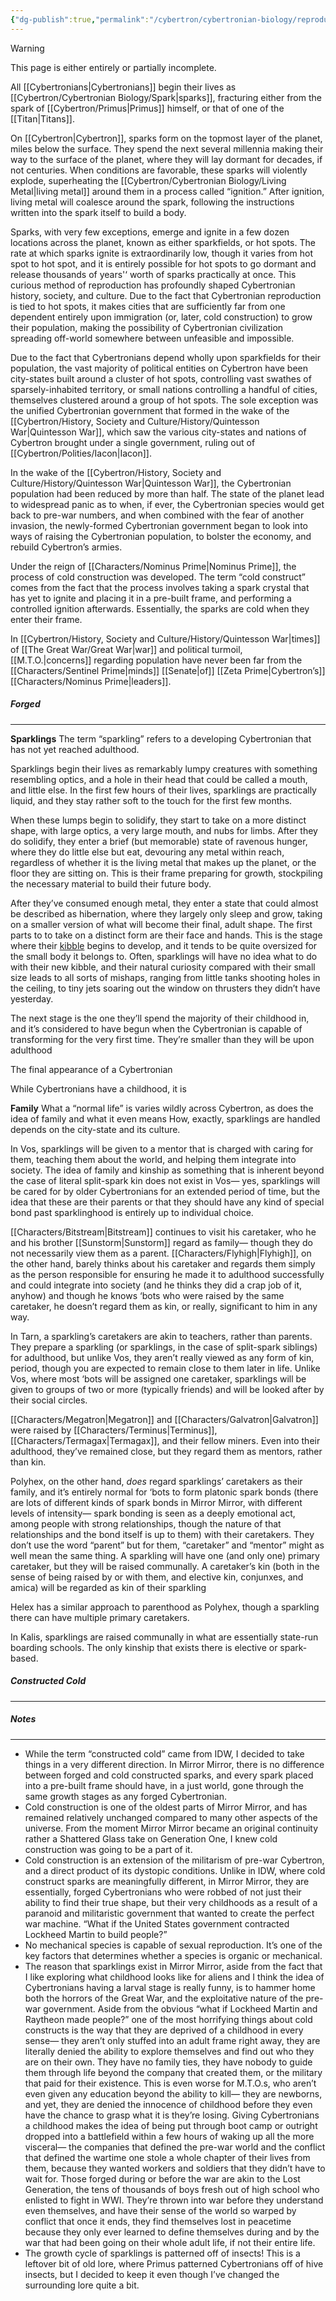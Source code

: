 ```yaml
---
{"dg-publish":true,"permalink":"/cybertron/cybertronian-biology/reproduction/"}
---
```

  
>[!warning] 
>This page is either entirely or partially incomplete. 

All [[Cybertronians\|Cybertronians]] begin their lives as [[Cybertron/Cybertronian Biology/Spark\|sparks]], fracturing either from the spark of [[Cybertron/Primus\|Primus]] himself, or that of one of the [[Titan\|Titans]].

On [[Cybertron\|Cybertron]], sparks form on the topmost layer of the planet, miles below the surface. They spend the next several millennia making their way to the surface of the planet, where they will lay dormant for decades, if not centuries. When conditions are favorable, these sparks will violently explode, superheating the [[Cybertron/Cybertronian Biology/Living Metal\|living metal]] around them in a process called “ignition.” After ignition, living metal will coalesce around the spark, following the instructions written into the spark itself to build a body. 

Sparks, with very few exceptions, emerge and ignite in a few dozen locations across the planet, known as either sparkfields, or hot spots. The rate at which sparks ignite is extraordinarily low, though it varies from hot spot to hot spot, and it is entirely possible for hot spots to go dormant and release thousands of years'‘ worth of sparks practically at once. This curious method of reproduction has profoundly shaped Cybertronian history, society, and culture. Due to the fact that Cybertronian reproduction is tied to hot spots, it makes cities that are sufficiently far from one dependent entirely upon immigration (or, later, cold construction) to grow their population, making the possibility of Cybertronian civilization spreading off-world somewhere between unfeasible and impossible. 

Due to the fact that Cybertronians depend wholly upon sparkfields for their population, the vast majority of political entities on Cybertron have been city-states built around a cluster of hot spots, controlling vast swathes of sparsely-inhabited territory, or small nations controlling a handful of cities, themselves clustered around a group of hot spots. The sole exception was the unified Cybertronian government that formed in the wake of the [[Cybertron/History, Society and Culture/History/Quintesson War\|Quintesson War]], which saw the various city-states and nations of Cybertron brought under a single government, ruling out of [[Cybertron/Polities/Iacon\|Iacon]]. 

In the wake of the [[Cybertron/History, Society and Culture/History/Quintesson War\|Quintesson War]], the Cybertronian population had been reduced by more than half. The state of the planet lead to widespread panic as to when, if ever, the Cybertronian species would get back to pre-war numbers, and when combined with the fear of another invasion, the newly-formed Cybertronian government began to look into ways of raising the Cybertronian population, to bolster the economy, and rebuild Cybertron’s armies. 

Under the reign of [[Characters/Nominus Prime\|Nominus Prime]], the process of cold construction was developed. The term “cold construct” comes from the fact that the process involves taking a spark crystal that has yet to ignite and placing it in a pre-built frame, and performing a controlled ignition afterwards. Essentially, the sparks are cold when they enter their frame. 

In [[Cybertron/History, Society and Culture/History/Quintesson War\|times]] of [[The Great War/Great War\|war]] and political turmoil, [[M.T.O.\|concerns]] regarding population have never been far from the [[Characters/Sentinel Prime\|minds]] [[Senate\|of]] [[Zeta Prime\|Cybertron’s]] [[Characters/Nominus Prime\|leaders]]. 
##### Forged
---
**Sparklings**
The term “sparkling” refers to a developing Cybertronian that has not yet reached adulthood. 

Sparklings begin their lives as remarkably lumpy creatures with something resembling optics, and a hole in their head that could be called a mouth, and little else. In the first few hours of their lives, sparklings are practically liquid, and they stay rather soft to the touch for the first few months. 

When these lumps begin to solidify, they start to take on a more distinct shape, with large optics, a very large mouth, and nubs for limbs. After they do solidify, they enter a brief (but memorable) state of ravenous hunger, where they do little else but eat, devouring any metal within reach, regardless of whether it is the living metal that makes up the planet, or the floor they are sitting on. This is their frame preparing for growth, stockpiling the necessary material to build their future body.

After they’ve consumed enough metal, they enter a state that could almost be described as hibernation, where they largely only sleep and grow, taking on a smaller version of what will become their final, adult shape. The first parts to to take on a distinct form are their face and hands. This is the stage where their [kibble](https://tfwiki.net/wiki/Kibble) begins to develop, and it tends to be quite oversized for the small body it belongs to. Often, sparklings will have no idea what to do with their new kibble, and their natural curiosity compared with their small size leads to all sorts of mishaps, ranging from little tanks shooting holes in the ceiling, to tiny jets soaring out the window on thrusters they didn’t have yesterday. 

The next stage is the one they’ll spend the majority of their childhood in, and it’s considered to have begun when the Cybertronian is capable of transforming for the very first time. They’re smaller than they will be upon adulthood

The final appearance of a Cybertronian

While Cybertronians have a childhood, it is 

**Family**
What a “normal life” is varies wildly across Cybertron, as does the idea of family and what it even means How, exactly, sparklings are handled depends on the city-state and its culture. 

In Vos, sparklings will be given to a mentor that is charged with caring for them, teaching them about the world, and helping them integrate into society. The idea of family and kinship as something that is inherent beyond the case of literal split-spark kin does not exist in Vos— yes, sparklings will be cared for by older Cybertronians for an extended period of time, but the idea that these are their parents or that they should have any kind of special bond past sparklinghood is entirely up to individual choice. 

[[Characters/Bitstream\|Bitstream]] continues to visit his caretaker, who he and his brother [[Sunstorm\|Sunstorm]] regard as family— though they do not necessarily view them as a parent. [[Characters/Flyhigh\|Flyhigh]], on the other hand, barely thinks about his caretaker and regards them simply as the person responsible for ensuring he made it to adulthood successfully and could integrate into society (and he thinks they did a crap job of it, anyhow) and though he knows ‘bots who were raised by the same caretaker, he doesn’t regard them as kin, or really, significant to him in any way. 

In Tarn, a sparkling’s caretakers are akin to teachers, rather than parents. They prepare a sparkling (or sparklings, in the case of split-spark siblings) for adulthood, but unlike Vos, they aren’t really viewed as any form of kin, period, though you are expected to remain close to them later in life. Unlike Vos, where most ‘bots will be assigned one caretaker, sparklings will be given to groups of two or more (typically friends) and will be looked after by their social circles.

[[Characters/Megatron\|Megatron]] and [[Characters/Galvatron\|Galvatron]] were raised by [[Characters/Terminus\|Terminus]], [[Characters/Termagax\|Termagax]], and their fellow miners. Even into their adulthood, they’ve remained close, but they regard them as mentors, rather than kin. 

Polyhex, on the other hand, _does_ regard sparklings’ caretakers as their family, and it’s entirely normal for ‘bots to form platonic spark bonds (there are lots of different kinds of spark bonds in Mirror Mirror, with different levels of intensity— spark bonding is seen as a deeply emotional act, among people with strong relationships, though the nature of that relationships and the bond itself is up to them) with their caretakers. They don’t use the word “parent” but for them, “caretaker” and “mentor” might as well mean the same thing. A sparkling will have one (and only one) primary caretaker, but they will be raised communally. A caretaker’s kin (both in the sense of being raised by or with them, and elective kin, conjunxes, and amica) will be regarded as kin of their sparkling

Helex has a similar approach to parenthood as Polyhex, though a sparkling there can have multiple primary caretakers.

In Kalis, sparklings are raised communally in what are essentially state-run boarding schools. The only kinship that exists there is elective or spark-based.
##### Constructed Cold
---

##### Notes
---
- While the term “constructed cold” came from IDW, I decided to take things in a very different direction. In Mirror Mirror, there is no difference between forged and cold constructed sparks, and every spark placed into a pre-built frame should have, in a just world, gone through the same growth stages as any forged Cybertronian. 
- Cold construction is one of the oldest parts of Mirror Mirror, and has remained relatively unchanged compared to many other aspects of the universe. From the moment Mirror Mirror became an original continuity rather a Shattered Glass take on Generation One, I knew cold construction was going to be a part of it. 
- Cold construction is an extension of the militarism of pre-war Cybertron, and a direct product of its dystopic conditions. Unlike in IDW, where cold construct sparks are meaningfully different, in Mirror Mirror, they are essentially, forged Cybertronians who were robbed of not just their ability to find their true shape, but their very childhoods as a result of a paranoid and militaristic government that wanted to create the perfect war machine. “What if the United States government contracted Lockheed Martin to build people?” 
- No mechanical species is capable of sexual reproduction. It’s one of the key factors that determines whether a species is organic or mechanical. 
- The reason that sparklings exist in Mirror Mirror, aside from the fact that I like exploring what childhood looks like for aliens and I think the idea of Cybertronians having a larval stage is really funny, is to hammer home both the horrors of the Great War, and the exploitative nature of the pre-war government. Aside from the obvious “what if Lockheed Martin and Raytheon made people?” one of the most horrifying things about cold constructs is the way that they are deprived of a childhood in every sense— they aren’t only stuffed into an adult frame right away, they are literally denied the ability to explore themselves and find out who they are on their own. They have no family ties, they have nobody to guide them through life beyond the company that created them, or the military that paid for their existence. This is even worse for M.T.O.s, who aren’t even given any education beyond the ability to kill— they are newborns, and yet, they are denied the innocence of childhood before they even have the chance to grasp what it is they’re losing. Giving Cybertronians a childhood makes the idea of being put through boot camp or outright dropped into a battlefield within a few hours of waking up all the more visceral— the companies that defined the pre-war world and the conflict that defined the wartime one stole a whole chapter of their lives from them, because they wanted workers and soldiers that they didn’t have to wait for. Those forged during or before the war are akin to the Lost Generation, the tens of thousands of boys fresh out of high school who enlisted to fight in WWI. They’re thrown into war before they understand even themselves, and have their sense of the world so warped by conflict that once it ends, they find themselves lost in peacetime because they only ever learned to define themselves during and by the war that had been going on their whole adult life, if not their entire life.
- The growth cycle of sparklings is patterned off of insects! This is a leftover bit of old lore, where Primus patterned Cybertronians off of hive insects, but I decided to keep it even though I’ve changed the surrounding lore quite a bit. 